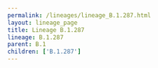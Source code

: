 ```yaml
---
permalink: /lineages/lineage_B.1.287.html
layout: lineage_page
title: Lineage B.1.287
lineage: B.1.287
parent: B.1
children: ['B.1.287']
---
```

